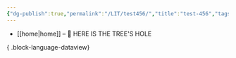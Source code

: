```yaml
---
{"dg-publish":true,"permalink":"/LIT/test456/","title":"test-456","tags":["🎯學習歷程檔案","⚙️測試中"],"noteIcon":"3","created":"2025-06-18T14:37:15.518+08:00","updated":"2025-06-18T14:37:26.293+08:00"}
---
```



- [[home\|home]] – 🌲 HERE IS THE TREE'S HOLE

{ .block-language-dataview}

